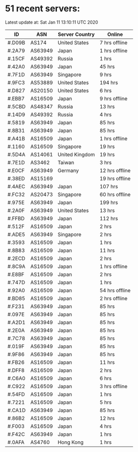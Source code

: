 # 51 recent servers:

Latest update at: Sat Jan 11 13:10:11 UTC 2020

| ID | ASN | Server Country | Online |
| -- | --- | -------------- | ------ |
| #.D09B | AS174 | United States | 7 hrs offline |
| #.2A79 | AS63949 | Japan | 1 hrs offline |
| #.15CF | AS49392 | Russia | 1 hrs |
| #.42A0 | AS63949 | Japan | 45 hrs |
| #.7F1D | AS63949 | Singapore | 9 hrs |
| #.9FC3 | AS53889 | United States | 194 hrs |
| #.D827 | AS20150 | United States | 6 hrs |
| #.EBB7 | AS16509 | Japan | 9 hrs offline |
| #.5CBD | AS48347 | Russia | 13 hrs |
| #.14D9 | AS49392 | Russia | 4 hrs |
| #.5819 | AS63949 | Japan | 85 hrs |
| #.8B31 | AS63949 | Japan | 85 hrs |
| #.A41B | AS16509 | Japan | 1 hrs offline |
| #.1160 | AS16509 | Singapore | 19 hrs |
| #.5D4A | AS14061 | United Kingdom | 19 hrs |
| #.7E1D | AS3462 | Taiwan | 3 hrs |
| #.E0CF | AS63949 | Germany | 12 hrs offline |
| #.38ED | AS15169 |  | 19 hrs offline |
| #.4AEC | AS63949 | Japan | 107 hrs |
| #.FC32 | AS20473 | Singapore | 60 hrs offline |
| #.975E | AS63949 | Japan | 199 hrs |
| #.2A0F | AS63949 | United States | 13 hrs |
| #.FFBD | AS63949 | Japan | 112 hrs |
| #.512F | AS16509 | Japan | 2 hrs |
| #.ADE5 | AS63949 | Singapore | 2 hrs |
| #.3593 | AS16509 | Japan | 1 hrs |
| #.8B83 | AS16509 | Japan | 11 hrs |
| #.2ECD | AS16509 | Japan | 2 hrs |
| #.8C9A | AS16509 | Japan | 1 hrs offline |
| #.E8BF | AS16509 | Japan | 2 hrs |
| #.747D | AS16509 | Japan | 1 hrs |
| #.92A0 | AS16509 | Japan | 54 hrs offline |
| #.BD85 | AS16509 | Japan | 2 hrs offline |
| #.F231 | AS63949 | Japan | 85 hrs |
| #.097E | AS63949 | Japan | 85 hrs |
| #.A2D1 | AS63949 | Japan | 85 hrs |
| #.2E0A | AS63949 | Japan | 85 hrs |
| #.7C78 | AS63949 | Japan | 85 hrs |
| #.019F | AS63949 | Japan | 85 hrs |
| #.9F86 | AS63949 | Japan | 85 hrs |
| #.FB26 | AS16509 | Japan | 11 hrs |
| #.DFF8 | AS16509 | Japan | 2 hrs |
| #.C6A0 | AS16509 | Japan | 6 hrs |
| #.C922 | AS16509 | Japan | 3 hrs offline |
| #.54FD | AS16509 | Japan | 1 hrs |
| #.7221 | AS16509 | Japan | 5 hrs |
| #.CA1D | AS63949 | Japan | 85 hrs |
| #.86B2 | AS16509 | Japan | 12 hrs |
| #.F003 | AS16509 | Japan | 4 hrs |
| #.F42C | AS63949 | Japan | 1 hrs |
| #.0AFA | AS4760 | Hong Kong | 1 hrs |

